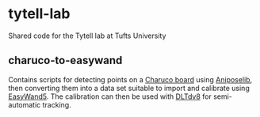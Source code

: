 # tytell-lab
Shared code for the Tytell lab at Tufts University

## charuco-to-easywand

Contains scripts for detecting points on a [Charuco board](https://docs.opencv.org/3.4/da/d13/tutorial_aruco_calibration.html) using
[Aniposelib](https://anipose.readthedocs.io/en/latest/aniposelib-tutorial.html), then converting them into a data set suitable to
import and calibrate using [EasyWand5](https://biomech.web.unc.edu/wand-calibration-tools/). The calibration can then be used with
[DLTdv8](https://biomech.web.unc.edu/dltdv/) for semi-automatic tracking.

